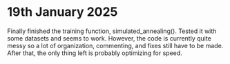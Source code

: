 # 19th January 2025
Finally finished the training function, simulated_annealing(). Tested it with some datasets and seems to work. However, the code is currently quite messy so a lot of organization, commenting, and fixes still have to be made. After that, the only thing left is probably optimizing for speed.

